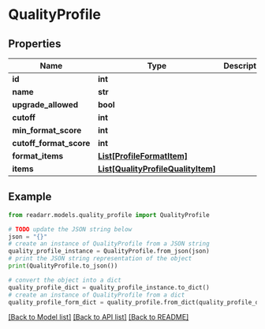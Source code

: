 # QualityProfile


## Properties

Name | Type | Description | Notes
------------ | ------------- | ------------- | -------------
**id** | **int** |  | [optional] 
**name** | **str** |  | [optional] 
**upgrade_allowed** | **bool** |  | [optional] 
**cutoff** | **int** |  | [optional] 
**min_format_score** | **int** |  | [optional] 
**cutoff_format_score** | **int** |  | [optional] 
**format_items** | [**List[ProfileFormatItem]**](ProfileFormatItem.md) |  | [optional] 
**items** | [**List[QualityProfileQualityItem]**](QualityProfileQualityItem.md) |  | [optional] 

## Example

```python
from readarr.models.quality_profile import QualityProfile

# TODO update the JSON string below
json = "{}"
# create an instance of QualityProfile from a JSON string
quality_profile_instance = QualityProfile.from_json(json)
# print the JSON string representation of the object
print(QualityProfile.to_json())

# convert the object into a dict
quality_profile_dict = quality_profile_instance.to_dict()
# create an instance of QualityProfile from a dict
quality_profile_form_dict = quality_profile.from_dict(quality_profile_dict)
```
[[Back to Model list]](../README.md#documentation-for-models) [[Back to API list]](../README.md#documentation-for-api-endpoints) [[Back to README]](../README.md)



